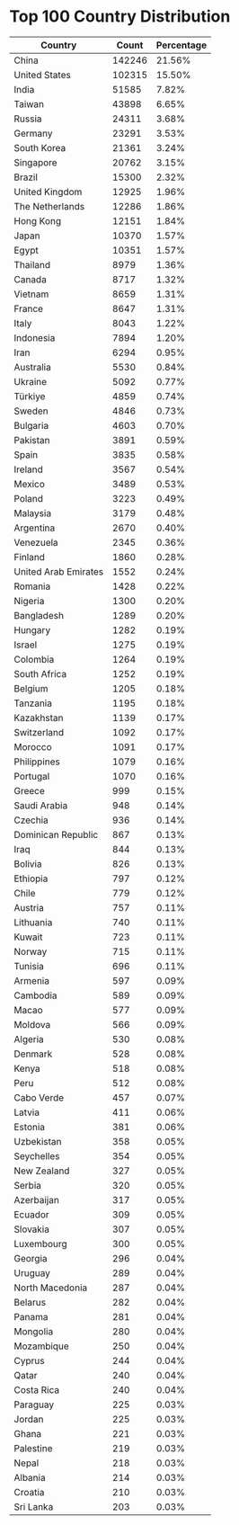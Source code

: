# Top 100 Country Distribution
| Country | Count | Percentage |
|----|----|----|
| China | 142246 | 21.56% |
| United States | 102315 | 15.50% |
| India | 51585 | 7.82% |
| Taiwan | 43898 | 6.65% |
| Russia | 24311 | 3.68% |
| Germany | 23291 | 3.53% |
| South Korea | 21361 | 3.24% |
| Singapore | 20762 | 3.15% |
| Brazil | 15300 | 2.32% |
| United Kingdom | 12925 | 1.96% |
| The Netherlands | 12286 | 1.86% |
| Hong Kong | 12151 | 1.84% |
| Japan | 10370 | 1.57% |
| Egypt | 10351 | 1.57% |
| Thailand | 8979 | 1.36% |
| Canada | 8717 | 1.32% |
| Vietnam | 8659 | 1.31% |
| France | 8647 | 1.31% |
| Italy | 8043 | 1.22% |
| Indonesia | 7894 | 1.20% |
| Iran | 6294 | 0.95% |
| Australia | 5530 | 0.84% |
| Ukraine | 5092 | 0.77% |
| Türkiye | 4859 | 0.74% |
| Sweden | 4846 | 0.73% |
| Bulgaria | 4603 | 0.70% |
| Pakistan | 3891 | 0.59% |
| Spain | 3835 | 0.58% |
| Ireland | 3567 | 0.54% |
| Mexico | 3489 | 0.53% |
| Poland | 3223 | 0.49% |
| Malaysia | 3179 | 0.48% |
| Argentina | 2670 | 0.40% |
| Venezuela | 2345 | 0.36% |
| Finland | 1860 | 0.28% |
| United Arab Emirates | 1552 | 0.24% |
| Romania | 1428 | 0.22% |
| Nigeria | 1300 | 0.20% |
| Bangladesh | 1289 | 0.20% |
| Hungary | 1282 | 0.19% |
| Israel | 1275 | 0.19% |
| Colombia | 1264 | 0.19% |
| South Africa | 1252 | 0.19% |
| Belgium | 1205 | 0.18% |
| Tanzania | 1195 | 0.18% |
| Kazakhstan | 1139 | 0.17% |
| Switzerland | 1092 | 0.17% |
| Morocco | 1091 | 0.17% |
| Philippines | 1079 | 0.16% |
| Portugal | 1070 | 0.16% |
| Greece | 999 | 0.15% |
| Saudi Arabia | 948 | 0.14% |
| Czechia | 936 | 0.14% |
| Dominican Republic | 867 | 0.13% |
| Iraq | 844 | 0.13% |
| Bolivia | 826 | 0.13% |
| Ethiopia | 797 | 0.12% |
| Chile | 779 | 0.12% |
| Austria | 757 | 0.11% |
| Lithuania | 740 | 0.11% |
| Kuwait | 723 | 0.11% |
| Norway | 715 | 0.11% |
| Tunisia | 696 | 0.11% |
| Armenia | 597 | 0.09% |
| Cambodia | 589 | 0.09% |
| Macao | 577 | 0.09% |
| Moldova | 566 | 0.09% |
| Algeria | 530 | 0.08% |
| Denmark | 528 | 0.08% |
| Kenya | 518 | 0.08% |
| Peru | 512 | 0.08% |
| Cabo Verde | 457 | 0.07% |
| Latvia | 411 | 0.06% |
| Estonia | 381 | 0.06% |
| Uzbekistan | 358 | 0.05% |
| Seychelles | 354 | 0.05% |
| New Zealand | 327 | 0.05% |
| Serbia | 320 | 0.05% |
| Azerbaijan | 317 | 0.05% |
| Ecuador | 309 | 0.05% |
| Slovakia | 307 | 0.05% |
| Luxembourg | 300 | 0.05% |
| Georgia | 296 | 0.04% |
| Uruguay | 289 | 0.04% |
| North Macedonia | 287 | 0.04% |
| Belarus | 282 | 0.04% |
| Panama | 281 | 0.04% |
| Mongolia | 280 | 0.04% |
| Mozambique | 250 | 0.04% |
| Cyprus | 244 | 0.04% |
| Qatar | 240 | 0.04% |
| Costa Rica | 240 | 0.04% |
| Paraguay | 225 | 0.03% |
| Jordan | 225 | 0.03% |
| Ghana | 221 | 0.03% |
| Palestine | 219 | 0.03% |
| Nepal | 218 | 0.03% |
| Albania | 214 | 0.03% |
| Croatia | 210 | 0.03% |
| Sri Lanka | 203 | 0.03% |
